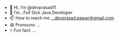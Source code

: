 - 👋 Hi, I’m @devprasad11
- 👀 I’m...Full Stck Java Developer
- 📫 How to reach me ...devprasad.pawar@gmail.com
- 😄 Pronouns: ...
- ⚡ Fun fact: ...

<!---
devprasad11/devprasad11 is a ✨ special ✨ repository because its `README.md` (this file) appears on your GitHub profile.
You can click the Preview link to take a look at your changes.
--->
